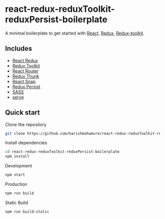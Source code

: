 # react-redux-reduxToolkit-reduxPersist-boilerplate

A minimal boilerplate to get started with [React](https://facebook.github.io/react/), [Redux](http://redux.js.org/), [Redux-toolkit](https://redux-toolkit.js.org/).

## Includes

- [React Redux](https://react-redux.js.org/)
- [Redux Toolkit](https://redux-toolkit.js.org/)
- [React Router](https://reacttraining.com/react-router/)
- [Redux Thunk](https://github.com/gaearon/redux-thunk/)
- [React Snap](https://www.npmjs.com/package/react-snap)
- [Redux Persist](https://www.npmjs.com/package/redux-persist)
- [SASS](https://sass-lang.com/)
- [serve](https://github.com/vercel/serve#readme)

## Quick start

Clone the repository

```bash
git clone https://github.com/harishmahamure/react-redux-reduxToolkit-reduxPersist-boilerplate.git
```

Install dependencies

```bash
cd react-redux-reduxToolkit-reduxPersist-boilerplate
npm install
```

Development

```bash
npm start
```

Production

```bash
npm run build
```

Static Build

```bash
npm run build:static
```
